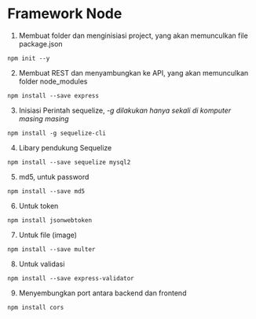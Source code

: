 # Framework Node

1. Membuat folder dan menginisiasi project, yang akan memunculkan file package.json
```
npm init --y
```

2. Membuat REST dan menyambungkan ke API, yang akan memunculkan folder node_modules
```
npm install --save express
```

3. Inisiasi Perintah sequelize, <i>-g dilakukan hanya sekali di komputer masing masing</i>
```
npm install -g sequelize-cli
```

4. Libary pendukung Sequelize
```
npm install --save sequelize mysql2
```

5. md5, untuk password
```
npm install --save md5
```

6. Untuk token
```
npm install jsonwebtoken
```

7. Untuk file (image)
```
npm install --save multer
```

8. Untuk validasi
```
npm install --save express-validator
```

9. Menyembungkan port antara backend dan frontend
```
npm install cors
```

